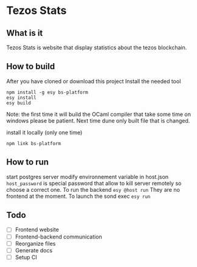 # Tezos Stats

## What is it

Tezos Stats is website that display statistics about the tezos blockchain.

## How to build

After you have cloned or download this project
Install the needed tool

```
npm install -g esy bs-platform
esy install
esy build
```

Note: the first time it will build the OCaml compiler that take some time on windows please be patient. Next time dune only built file that is changed.

install it locally (only one time)
```
npm link bs-platform
```

## How to run

start postgres server
modify environnement variable in host.json
`host_password` is special password that allow to kill server remotely so choose a correct one.
To run the backend `esy @host run`
They are no frontend at the moment.
To launch the sond exec `esy run`


## Todo
- [ ] Frontend website
- [ ] Frontend-backend communication
- [ ] Reorganize files
- [ ] Generate docs
- [ ] Setup CI
